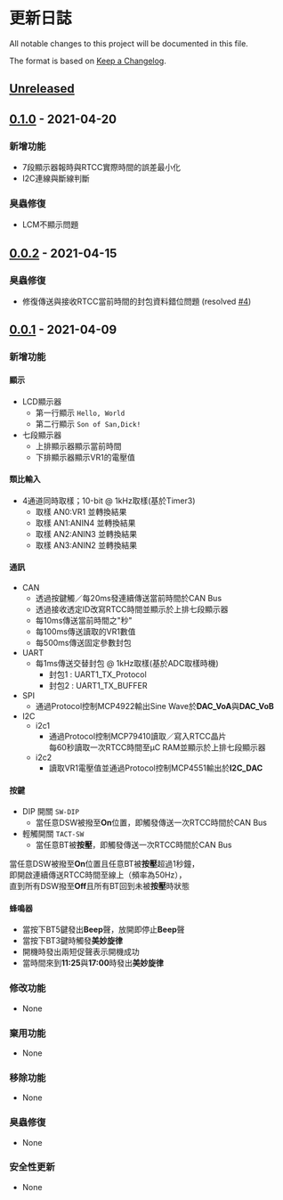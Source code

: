 更新日誌
===
All notable changes to this project will be documented in this file.

The format is based on [Keep a Changelog](https://keepachangelog.com/en/1.0.0/).

[Unreleased]
---

[0.1.0] - 2021-04-20
---
### 新增功能
 - 7段顯示器報時與RTCC實際時間的誤差最小化
 - I2C連線與斷線判斷

### 臭蟲修復
- LCM不顯示問題

[0.0.2] - 2021-04-15
---
### 臭蟲修復
- 修復傳送與接收RTCC當前時間的封包資料錯位問題 (resolved [#4])

[0.0.1] - 2021-04-09
---
### 新增功能
#### 顯示
 - LCD顯示器
	  - 第一行顯示 `Hello, World`
	  - 第二行顯示 `Son of San,Dick!`
 - 七段顯示器
	  - 上排顯示器顯示當前時間
	  - 下排顯示器顯示VR1的電壓值
 
#### 類比輸入
 - 4通道同時取樣；10-bit @ 1kHz取樣(基於Timer3)
 	- 取樣 AN0:VR1 並轉換結果
 	- 取樣 AN1:ANIN4 並轉換結果
 	- 取樣 AN2:ANIN3 並轉換結果
 	- 取樣 AN3:ANIN2 並轉換結果

#### 通訊

- CAN
	 - 透過按鍵觸／每20ms發連續傳送當前時間於CAN Bus
	 - 透過接收透定ID改寫RTCC時間並顯示於上排七段顯示器
	 - 每10ms傳送當前時間之"秒"
	 - 每100ms傳送讀取的VR1數值
	 - 每500ms傳送固定參數封包
- UART
	 - 每1ms傳送交替封包 @ 1kHz取樣(基於ADC取樣時機)
		  - 封包1 : UART1_TX_Protocol
		  - 封包2 : UART1_TX_BUFFER
- SPI
	 - 通過Protocol控制MCP4922輸出Sine Wave於**DAC_VoA**與**DAC_VoB**
- I2C
	 - i2c1
		- 通過Protocol控制MCP79410讀取／寫入RTCC晶片  
每60秒讀取一次RTCC時間至µC RAM並顯示於上排七段顯示器
	 - i2c2
		- 讀取VR1電壓值並通過Protocol控制MCP4551輸出於**I2C_DAC**

#### 按鍵
- DIP 開關 `SW-DIP`
	 - 當任意DSW被撥至**On**位置，即觸發傳送一次RTCC時間於CAN Bus
- 輕觸開關 `TACT-SW`
	 - 當任意BT被**按壓**，即觸發傳送一次RTCC時間於CAN Bus

當任意DSW被撥至**On**位置且任意BT被**按壓**超過1秒鐘，  
即開啟連續傳送RTCC時間至線上（頻率為50Hz），  
直到所有DSW撥至**Off**且所有BT回到未被**按壓**時狀態

#### 蜂鳴器
 - 當按下BT5鍵發出**Beep**聲，放開即停止**Beep**聲
 - 當按下BT3鍵時觸發**美妙旋律**
 - 開機時發出兩短促聲表示開機成功
 - 當時間來到**11:25**與**17:00**時發出**美妙旋律**


### 修改功能
- None

### 棄用功能 
- None

### 移除功能
- None

### 臭蟲修復
- None

### 安全性更新 
- None

[#4]: https://github.com/liohord/APP044/issues/4

[Unreleased]: https://github.com/liohord/APP044/compare/0.1.0...HEAD
[0.1.0]: https://github.com/liohord/APP044/compare/0.0.2...0.1.0
[0.0.2]: https://github.com/liohord/APP044/compare/0.0.1...0.0.2
[0.0.1]: https://github.com/liohord/APP044/releases/tag/0.0.1

